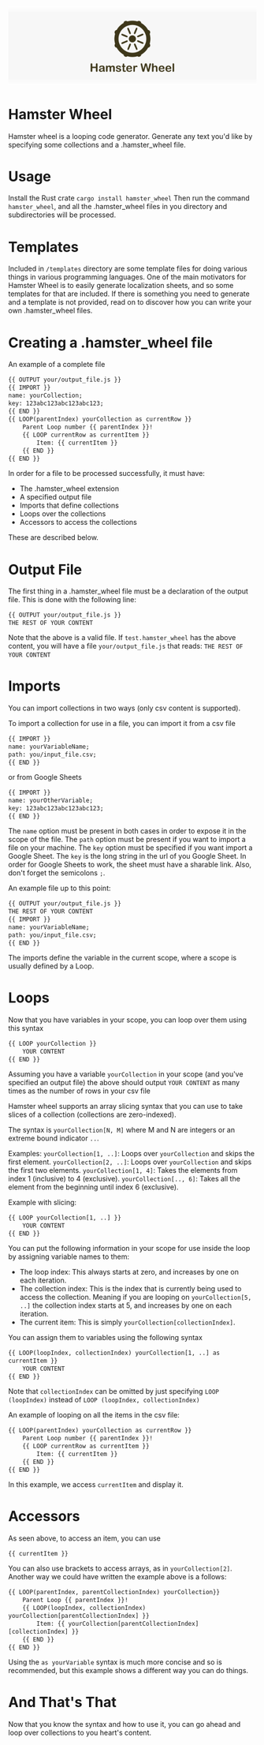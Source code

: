 ![picture](media/logo.png)

# Hamster Wheel
Hamster wheel is a looping code generator. Generate any text you'd like by specifying some collections and a .hamster_wheel file.

# Usage
Install the Rust crate
```cargo install hamster_wheel```
Then run the command ```hamster_wheel```, and all the .hamster_wheel files in you directory and subdirectories will be processed.

# Templates
Included in ```/templates``` directory are some template files for doing various things in various programming languages. One of the main motivators for Hamster Wheel is to easily generate localization sheets, and so some templates for that are included. If there is something you need to generate and a template is not provided, read on to discover how you can write your own .hamster_wheel files.

# Creating a .hamster_wheel file

An example of a complete file
```
{{ OUTPUT your/output_file.js }}
{{ IMPORT }}
name: yourCollection;
key: 123abc123abc123abc123;
{{ END }}
{{ LOOP(parentIndex) yourCollection as currentRow }}
    Parent Loop number {{ parentIndex }}!
    {{ LOOP currentRow as currentItem }}
        Item: {{ currentItem }}
    {{ END }}
{{ END }}
```

In order for a file to be processed successfully, it must have:
* The .hamster_wheel extension
* A specified output file
* Imports that define collections
* Loops over the collections
* Accessors to access the collections

These are described below.

# Output File
The first thing in a .hamster_wheel file must be a declaration of the output file. This is done with the following line:
```
{{ OUTPUT your/output_file.js }}
THE REST OF YOUR CONTENT
```
Note that the above is a valid file. If ```test.hamster_wheel``` has the above content, you will have a file ```your/output_file.js``` that reads: ```THE REST OF YOUR CONTENT```

# Imports
You can import collections in two ways (only csv content is supported).

To import a collection for use in a file, you can import it from a csv file
```
{{ IMPORT }}
name: yourVariableName;
path: you/input_file.csv;
{{ END }}
```
or from Google Sheets
```
{{ IMPORT }}
name: yourOtherVariable;
key: 123abc123abc123abc123;
{{ END }}
```

The ```name``` option must be present in both cases in order to expose it in the scope of the file.
The ```path``` option must be present if you want to import a file on your machine.
The ```key``` option must be specified if you want import a Google Sheet. The ```key``` is the long string in the url of you Google Sheet. In order for Google Sheets to work, the sheet must have a sharable link.
Also, don't forget the semicolons ```;```.

An example file up to this point:
```
{{ OUTPUT your/output_file.js }}
THE REST OF YOUR CONTENT
{{ IMPORT }}
name: yourVariableName;
path: you/input_file.csv;
{{ END }}
```

The imports define the variable in the current scope, where a scope is usually defined by a Loop.

# Loops
Now that you have variables in your scope, you can loop over them using this syntax
```
{{ LOOP yourCollection }}
    YOUR CONTENT
{{ END }}
```
Assuming you have a variable ```yourCollection``` in your scope (and you've specified an output file) the above should output ```YOUR CONTENT``` as many times as the number of rows in your csv file

Hamster wheel supports an array slicing syntax that you can use to take slices of a collection (collections are zero-indexed).

The syntax is ```yourCollection[N, M]``` where M and N are integers or an extreme bound indicator ```..```.

Examples:
```yourCollection[1, ..]```: Loops over ```yourCollection``` and skips the first element.
```yourCollection[2, ..]```: Loops over ```yourCollection``` and skips the first  two elements.
```yourCollection[1, 4]```: Takes the elements from index 1 (inclusive) to 4 (exclusive).
```yourCollection[.., 6]```: Takes all the element from the beginning until index 6 (exclusive).



Example with slicing:
```
{{ LOOP yourCollection[1, ..] }}
    YOUR CONTENT
{{ END }}
```

You can put the following information in your scope for use inside the loop by assigning variable names to them:
* The loop index: This always starts at zero, and increases by one on each iteration.
* The collection index: This is the index that is currently being used to access the collection. Meaning if you are looping on ```yourCollection[5, ..]``` the collection index starts at 5, and increases by one on each iteration.
* The current item: This is simply ```yourCollection[collectionIndex]```.

You can assign them to variables using the following syntax
```
{{ LOOP(loopIndex, collectionIndex) yourCollection[1, ..] as currentItem }}
    YOUR CONTENT
{{ END }}
```
Note that ```collectionIndex``` can be omitted by just specifying ```LOOP (loopIndex)``` instead of ```LOOP (loopIndex, collectionIndex)```

An example of looping on all the items in the csv file:
```
{{ LOOP(parentIndex) yourCollection as currentRow }}
    Parent Loop number {{ parentIndex }}!
    {{ LOOP currentRow as currentItem }}
        Item: {{ currentItem }}
    {{ END }}
{{ END }}
```

In this example, we access ```currentItem``` and display it.

# Accessors
As seen above, to access an item, you can use
```
{{ currentItem }}
```

You can also use brackets to access arrays, as in ```yourCollection[2]```.
Another way we could have written the example above is a follows:
```
{{ LOOP(parentIndex, parentCollectionIndex) yourCollection}}
    Parent Loop {{ parentIndex }}!
    {{ LOOP(loopIndex, collectionIndex) yourCollection[parentCollectionIndex] }}
        Item: {{ yourCollection[parentCollectionIndex][collectionIndex] }}
    {{ END }}
{{ END }}
```

Using the ```as yourVariable``` syntax is much more concise and so is recommended, but this example shows a different way you can do things.

# And That's That
Now that you know the syntax and how to use it, you can go ahead and loop over collections to you heart's content.
